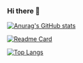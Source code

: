 ### Hi there 👋
[![Anurag's GitHub stats](https://github-readme-stats.vercel.app/api?username=DiMino-0&count_private=true&theme=radical&show_icons=true)](https://jdimino.dev)

[![Readme Card](https://github-readme-stats.vercel.app/api/pin/?username=DiMino-0&repo=Rapid-React-2022&theme=dark)](https://github.com/anuraghazra/github-readme-stats)

[![Top Langs](https://github-readme-stats.vercel.app/api/top-langs/?username=DiMino-0&theme=dark)](https://github.com/anuraghazra/github-readme-stats)


<!--
**DiMino-0/DiMino-0** is a ✨ _special_ ✨ repository because its `README.md` (this file) appears on your GitHub profile.

Here are some ideas to get you started:

- 🔭 I’m currently working on ...
- 🌱 I’m currently learning ...
- 👯 I’m looking to collaborate on ...
- 🤔 I’m looking for help with ...
- 💬 Ask me about ...
- 📫 How to reach me: ...
- 😄 Pronouns: ...
- ⚡ Fun fact: ...
-->
